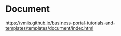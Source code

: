# Document

https://vmiis.github.io/business-portal-tutorials-and-templates/templates/document/index.html
